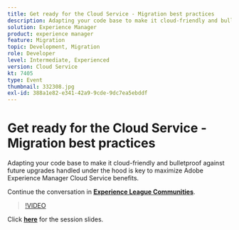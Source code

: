 ```yaml
---
title: Get ready for the Cloud Service - Migration best practices
description: Adapting your code base to make it cloud-friendly and bulletproof against future upgrades handled under the hood is key to maximize Adobe Experience Manager Cloud Service benefits.
solution: Experience Manager
product: experience manager
feature: Migration
topic: Development, Migration
role: Developer
level: Intermediate, Experienced
version: Cloud Service
kt: 7405
type: Event
thumbnail: 332308.jpg
exl-id: 388a1e82-e341-42a9-9cde-9dc7ea5ebddf
---
```

# Get ready for the Cloud Service - Migration best practices

Adapting your code base to make it cloud-friendly and bulletproof against future upgrades handled under the hood is key to maximize Adobe Experience Manager Cloud Service benefits.

Continue the conversation in **[Experience League Communities](https://adobe.ly/36Yd3v6)**.

>[!VIDEO](https://video.tv.adobe.com/v/332308/?quality=12&learn=on&hidetitle=true)

Click **[here](/help/adobe-developers-live/assets/get-ready-aem-cloud.pdf)** for the session slides.
